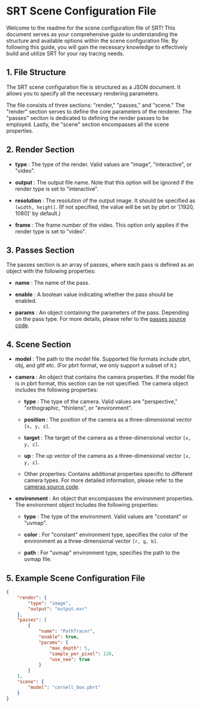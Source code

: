 # SRT Scene Configuration File

Welcome to the readme for the scene configuration file of SRT! This document serves as your comprehensive guide to understanding the structure and available options within the scene configuration file. By following this guide, you will gain the necessary knowledge to effectively build and utilize SRT for your ray tracing needs.

## 1. File Structure

The SRT scene configuration file is structured as a JSON document. It allows you to specify all the necessary rendering parameters.

The file consists of three sections: "render," "passes," and "scene." The "render" section serves to define the core parameters of the renderer. The "passes" section is dedicated to defining the render passes to be employed. Lastly, the "scene" section encompasses all the scene properties.

## 2. Render Section

- **type** : The type of the render. Valid values are "image", "interactive", or "video".

- **output** : The output file name. Note that this option will be ignored if the render type is set to "interactive".

- **resolution** : The resolution of the output image. It should be specified as `[width, height]`. (If not specified, the value will be set by pbrt or '[1920, 1080]' by default.)

- **frame** : The frame number of the video. This option only applies if the render type is set to "video".

## 3. Passes Section

The passes section is an array of passes, where each pass is defined as an object with the following properties:

- **name** : The name of the pass.

- **enable** : A boolean value indicating whether the pass should be enabled.

- **params** : An object containing the parameters of the pass. Depending on the pass type. For more details, please refer to the [passes source code](../src/passes/).

## 4. Scene Section

- **model** : The path to the model file. Supported file formats include pbrt, obj, and gltf etc. (For pbrt format, we only support a subset of it.)

- **camera** : An object that contains the camera properties. If the model file is in pbrt format, this section can be not specified. The camera object includes the following properties:

  - **type** : The type of the camera. Valid values are "perspective," "orthographic, "thinlens", or "environment".

  - **position** : The position of the camera as a three-dimensional vector `[x, y, z]`.

  - **target** : The target of the camera as a three-dimensional vector `[x, y, z]`.

  - **up** : The up vector of the camera as a three-dimensional vector `[x, y, z]`.

  - Other properties: Contains additional properties specific to different camera types. For more detailed information, please refer to the [cameras source code](../src/device_include/scene/camera.h).

- **environment** : An object that encompasses the environment properties. The environment object includes the following properties:

  - **type** : The type of the environment. Valid values are "constant" or "uvmap".

  - **color** : For "constant" environment type, specifies the color of the environment as a three-dimensional vector `[r, g, b]`.

  - **path** : For "uvmap" environment type, specifies the path to the uvmap file. 

## 5. Example Scene Configuration File

```json
{
    "render": {
        "type": "image",
        "output": "output.exr"
    },
    "passes": [
        {
            "name": "PathTracer",
            "enable": true,
            "params": {
                "max_depth": 5,
                "sample_per_pixel": 128,
                "use_nee": true
            }
        }
    ],
    "scene": {
        "model": "cornell_box.pbrt"
    }
}
```